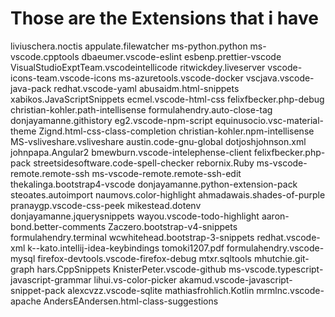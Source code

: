 # Those are the Extensions that i have

liviuschera.noctis
appulate.filewatcher
ms-python.python
ms-vscode.cpptools
dbaeumer.vscode-eslint
esbenp.prettier-vscode
VisualStudioExptTeam.vscodeintellicode
ritwickdey.liveserver
vscode-icons-team.vscode-icons
ms-azuretools.vscode-docker
vscjava.vscode-java-pack
redhat.vscode-yaml
abusaidm.html-snippets
xabikos.JavaScriptSnippets
ecmel.vscode-html-css
felixfbecker.php-debug
christian-kohler.path-intellisense
formulahendry.auto-close-tag
donjayamanne.githistory
eg2.vscode-npm-script
equinusocio.vsc-material-theme
Zignd.html-css-class-completion
christian-kohler.npm-intellisense
MS-vsliveshare.vsliveshare
austin.code-gnu-global
dotjoshjohnson.xml
johnpapa.Angular2
bmewburn.vscode-intelephense-client
felixfbecker.php-pack
streetsidesoftware.code-spell-checker
rebornix.Ruby
ms-vscode-remote.remote-ssh
ms-vscode-remote.remote-ssh-edit
thekalinga.bootstrap4-vscode
donjayamanne.python-extension-pack
steoates.autoimport
naumovs.color-highlight
ahmadawais.shades-of-purple
pranaygp.vscode-css-peek
mikestead.dotenv
donjayamanne.jquerysnippets
wayou.vscode-todo-highlight
aaron-bond.better-comments
Zaczero.bootstrap-v4-snippets
formulahendry.terminal
wcwhitehead.bootstrap-3-snippets
redhat.vscode-xml
k--kato.intellij-idea-keybindings
tomoki1207.pdf
formulahendry.vscode-mysql
firefox-devtools.vscode-firefox-debug
mtxr.sqltools
mhutchie.git-graph
hars.CppSnippets
KnisterPeter.vscode-github
ms-vscode.typescript-javascript-grammar
lihui.vs-color-picker
akamud.vscode-javascript-snippet-pack
alexcvzz.vscode-sqlite
mathiasfrohlich.Kotlin
mrmlnc.vscode-apache
AndersEAndersen.html-class-suggestions
